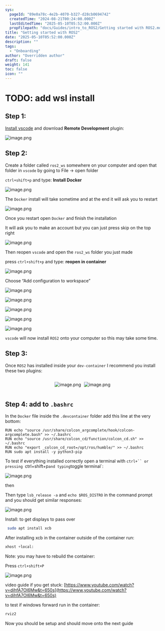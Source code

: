 ```yaml
---
sys:
  pageId: "89e0a78c-4e2b-4070-b327-d28cb0694742"
  createdTime: "2024-08-21T00:24:00.000Z"
  lastEditedTime: "2025-05-10T05:52:00.000Z"
  propFilepath: "docs/Guides/intro_to_ROS2/Getting started with ROS2.md"
title: "Getting started with ROS2"
date: "2025-05-10T05:52:00.000Z"
description: ""
tags:
  - "Onboarding"
author: "Overridden author"
draft: false
weight: 141
toc: false
icon: ""
---
```


# TODO: add wsl install

## Step 1:

[Install vscode](https://code.visualstudio.com/download) and download **Remote Development** plugin:

![image.png](https://prod-files-secure.s3.us-west-2.amazonaws.com/d518164a-d88e-44d1-a4ee-3adb3bd8bce0/efb52993-1881-4a40-b95e-6f020334f022/image.png?X-Amz-Algorithm=AWS4-HMAC-SHA256&X-Amz-Content-Sha256=UNSIGNED-PAYLOAD&X-Amz-Credential=ASIAZI2LB466UUWLOJOX%2F20250511%2Fus-west-2%2Fs3%2Faws4_request&X-Amz-Date=20250511T230801Z&X-Amz-Expires=3600&X-Amz-Security-Token=IQoJb3JpZ2luX2VjEB8aCXVzLXdlc3QtMiJHMEUCIQCUeqPxsYGtJYJPbU%2BAvYzN%2BGPc9YPur2sW6p3GyBxesgIgToef%2BqIyMrI37%2BlpO613ZkTxBclI%2Byq9%2BzSfr6F46JMqiAQIyP%2F%2F%2F%2F%2F%2F%2F%2F%2F%2FARAAGgw2Mzc0MjMxODM4MDUiDDaAse7aRWvaUkwBjircA7d7OLK07NOko4rhSSMfuJxN32OnvZls0UlPPi5bjldM2moiIvFhKtAEixQkXm1IJb5DuT0OfWm6lUzZq2XC7CBGhXHvMo2XrlrqyJ9GVQdGrQsPUDfYiFll8BEXVm%2BeRX4Q2m81l4Ny1Y9bOkAGSSra0m1XupHaenfJpRKgWK0ksfD4Z7CxaQN7pz%2F1r71hS7fCRO4g5NfxA6TzV0mK3V%2F7rehcFtNgtBY0ItFVTpLHJFchhrxuFId%2F4%2BPIinBwP8J8kgen%2Fhpf%2FESxEzDaChOkCqbW%2BIxR1hyVr5rCFZBgbnlEzXCOeVCSM9bwSz66WiXOu0GUP%2F2xqYtYTHwyY9yH0eHFo8hKnwTYlXRYRYAnp2MtRk7fbKr%2Fi1DlPYj3I8TTQ3ECSCR8dAY2vPIbNBTcC3xn8Bt2iVxN3GiA8Dm473g5PKf1pRBrDKbjYSLoCFsKnpXKrzCDjkXqzfUuRL1y4CbXR%2FuzBkLeI2CWgTZr%2BxdlM8WJRyitTTRWtHjIU3w8x%2FVjyouda6nFNs7Z9Jd3CQVsws0snbxj5Lv1Wy%2BC0x%2B2SshwIc47EP%2F49RbWH61idG1upFIelYjiXa22BNz2MG%2BhPNK6AT3dHF%2BWLlrEYE9IGetd9%2BoCWxajMJ%2FVhMEGOqUBqWkJwFCcH9elR71mpg1dJdJEpSAtH2bVXFaaMMoQ3ayNzD93ibQySeZzCyyxmF6Afzmptxryyejoz7iiFxib6UU%2Ffitii%2FInJyfGuqm8aCBq3E1LeeXIGKkZ%2B3fMI6PynpFlYoWF6ezXbqNkR18u48%2BUoYkW5UaIRgRVScDe4GuIEx%2FO5vTjqd7kHLvtFqukv%2BfBLk7w7RZuxC4uFG3JRRVlZhTu&X-Amz-Signature=81da8cc24f29331fefbd6069ec8645da933a6d7c9dd1f0c3cced7419bcff6b8e&X-Amz-SignedHeaders=host&x-id=GetObject)

## Step 2:

Create a folder called `ros2_ws` somewhere on your computer and open that folder in `vscode` by going to File → open folder 

`ctrl+shift+p` and type: **Install Docker**

![image.png](https://prod-files-secure.s3.us-west-2.amazonaws.com/d518164a-d88e-44d1-a4ee-3adb3bd8bce0/2269dc0e-1cd5-47ff-bceb-c04ad9b2eab0/image.png?X-Amz-Algorithm=AWS4-HMAC-SHA256&X-Amz-Content-Sha256=UNSIGNED-PAYLOAD&X-Amz-Credential=ASIAZI2LB466UUWLOJOX%2F20250511%2Fus-west-2%2Fs3%2Faws4_request&X-Amz-Date=20250511T230801Z&X-Amz-Expires=3600&X-Amz-Security-Token=IQoJb3JpZ2luX2VjEB8aCXVzLXdlc3QtMiJHMEUCIQCUeqPxsYGtJYJPbU%2BAvYzN%2BGPc9YPur2sW6p3GyBxesgIgToef%2BqIyMrI37%2BlpO613ZkTxBclI%2Byq9%2BzSfr6F46JMqiAQIyP%2F%2F%2F%2F%2F%2F%2F%2F%2F%2FARAAGgw2Mzc0MjMxODM4MDUiDDaAse7aRWvaUkwBjircA7d7OLK07NOko4rhSSMfuJxN32OnvZls0UlPPi5bjldM2moiIvFhKtAEixQkXm1IJb5DuT0OfWm6lUzZq2XC7CBGhXHvMo2XrlrqyJ9GVQdGrQsPUDfYiFll8BEXVm%2BeRX4Q2m81l4Ny1Y9bOkAGSSra0m1XupHaenfJpRKgWK0ksfD4Z7CxaQN7pz%2F1r71hS7fCRO4g5NfxA6TzV0mK3V%2F7rehcFtNgtBY0ItFVTpLHJFchhrxuFId%2F4%2BPIinBwP8J8kgen%2Fhpf%2FESxEzDaChOkCqbW%2BIxR1hyVr5rCFZBgbnlEzXCOeVCSM9bwSz66WiXOu0GUP%2F2xqYtYTHwyY9yH0eHFo8hKnwTYlXRYRYAnp2MtRk7fbKr%2Fi1DlPYj3I8TTQ3ECSCR8dAY2vPIbNBTcC3xn8Bt2iVxN3GiA8Dm473g5PKf1pRBrDKbjYSLoCFsKnpXKrzCDjkXqzfUuRL1y4CbXR%2FuzBkLeI2CWgTZr%2BxdlM8WJRyitTTRWtHjIU3w8x%2FVjyouda6nFNs7Z9Jd3CQVsws0snbxj5Lv1Wy%2BC0x%2B2SshwIc47EP%2F49RbWH61idG1upFIelYjiXa22BNz2MG%2BhPNK6AT3dHF%2BWLlrEYE9IGetd9%2BoCWxajMJ%2FVhMEGOqUBqWkJwFCcH9elR71mpg1dJdJEpSAtH2bVXFaaMMoQ3ayNzD93ibQySeZzCyyxmF6Afzmptxryyejoz7iiFxib6UU%2Ffitii%2FInJyfGuqm8aCBq3E1LeeXIGKkZ%2B3fMI6PynpFlYoWF6ezXbqNkR18u48%2BUoYkW5UaIRgRVScDe4GuIEx%2FO5vTjqd7kHLvtFqukv%2BfBLk7w7RZuxC4uFG3JRRVlZhTu&X-Amz-Signature=a44abc98b917a3fcb241f1febb859dea068a390aadf3031c64e0ed5ebfa498b9&X-Amz-SignedHeaders=host&x-id=GetObject)

The `Docker` install will take sometime and at the end it will ask you to restart

![image.png](https://prod-files-secure.s3.us-west-2.amazonaws.com/d518164a-d88e-44d1-a4ee-3adb3bd8bce0/ed233f78-be33-4b1f-b89c-9c346c0e961e/image.png?X-Amz-Algorithm=AWS4-HMAC-SHA256&X-Amz-Content-Sha256=UNSIGNED-PAYLOAD&X-Amz-Credential=ASIAZI2LB466UUWLOJOX%2F20250511%2Fus-west-2%2Fs3%2Faws4_request&X-Amz-Date=20250511T230801Z&X-Amz-Expires=3600&X-Amz-Security-Token=IQoJb3JpZ2luX2VjEB8aCXVzLXdlc3QtMiJHMEUCIQCUeqPxsYGtJYJPbU%2BAvYzN%2BGPc9YPur2sW6p3GyBxesgIgToef%2BqIyMrI37%2BlpO613ZkTxBclI%2Byq9%2BzSfr6F46JMqiAQIyP%2F%2F%2F%2F%2F%2F%2F%2F%2F%2FARAAGgw2Mzc0MjMxODM4MDUiDDaAse7aRWvaUkwBjircA7d7OLK07NOko4rhSSMfuJxN32OnvZls0UlPPi5bjldM2moiIvFhKtAEixQkXm1IJb5DuT0OfWm6lUzZq2XC7CBGhXHvMo2XrlrqyJ9GVQdGrQsPUDfYiFll8BEXVm%2BeRX4Q2m81l4Ny1Y9bOkAGSSra0m1XupHaenfJpRKgWK0ksfD4Z7CxaQN7pz%2F1r71hS7fCRO4g5NfxA6TzV0mK3V%2F7rehcFtNgtBY0ItFVTpLHJFchhrxuFId%2F4%2BPIinBwP8J8kgen%2Fhpf%2FESxEzDaChOkCqbW%2BIxR1hyVr5rCFZBgbnlEzXCOeVCSM9bwSz66WiXOu0GUP%2F2xqYtYTHwyY9yH0eHFo8hKnwTYlXRYRYAnp2MtRk7fbKr%2Fi1DlPYj3I8TTQ3ECSCR8dAY2vPIbNBTcC3xn8Bt2iVxN3GiA8Dm473g5PKf1pRBrDKbjYSLoCFsKnpXKrzCDjkXqzfUuRL1y4CbXR%2FuzBkLeI2CWgTZr%2BxdlM8WJRyitTTRWtHjIU3w8x%2FVjyouda6nFNs7Z9Jd3CQVsws0snbxj5Lv1Wy%2BC0x%2B2SshwIc47EP%2F49RbWH61idG1upFIelYjiXa22BNz2MG%2BhPNK6AT3dHF%2BWLlrEYE9IGetd9%2BoCWxajMJ%2FVhMEGOqUBqWkJwFCcH9elR71mpg1dJdJEpSAtH2bVXFaaMMoQ3ayNzD93ibQySeZzCyyxmF6Afzmptxryyejoz7iiFxib6UU%2Ffitii%2FInJyfGuqm8aCBq3E1LeeXIGKkZ%2B3fMI6PynpFlYoWF6ezXbqNkR18u48%2BUoYkW5UaIRgRVScDe4GuIEx%2FO5vTjqd7kHLvtFqukv%2BfBLk7w7RZuxC4uFG3JRRVlZhTu&X-Amz-Signature=b5043f6e35b566385b5ce4ad1f0517190b76f3de659b3c73274a64212bc9b821&X-Amz-SignedHeaders=host&x-id=GetObject)

Once you restart open `Docker` and finish the installation

It will ask you to make an account but you can just press skip on the top right

![image.png](https://prod-files-secure.s3.us-west-2.amazonaws.com/d518164a-d88e-44d1-a4ee-3adb3bd8bce0/21010ad9-1659-4fd9-9f59-9932a09b2a3d/image.png?X-Amz-Algorithm=AWS4-HMAC-SHA256&X-Amz-Content-Sha256=UNSIGNED-PAYLOAD&X-Amz-Credential=ASIAZI2LB466UUWLOJOX%2F20250511%2Fus-west-2%2Fs3%2Faws4_request&X-Amz-Date=20250511T230801Z&X-Amz-Expires=3600&X-Amz-Security-Token=IQoJb3JpZ2luX2VjEB8aCXVzLXdlc3QtMiJHMEUCIQCUeqPxsYGtJYJPbU%2BAvYzN%2BGPc9YPur2sW6p3GyBxesgIgToef%2BqIyMrI37%2BlpO613ZkTxBclI%2Byq9%2BzSfr6F46JMqiAQIyP%2F%2F%2F%2F%2F%2F%2F%2F%2F%2FARAAGgw2Mzc0MjMxODM4MDUiDDaAse7aRWvaUkwBjircA7d7OLK07NOko4rhSSMfuJxN32OnvZls0UlPPi5bjldM2moiIvFhKtAEixQkXm1IJb5DuT0OfWm6lUzZq2XC7CBGhXHvMo2XrlrqyJ9GVQdGrQsPUDfYiFll8BEXVm%2BeRX4Q2m81l4Ny1Y9bOkAGSSra0m1XupHaenfJpRKgWK0ksfD4Z7CxaQN7pz%2F1r71hS7fCRO4g5NfxA6TzV0mK3V%2F7rehcFtNgtBY0ItFVTpLHJFchhrxuFId%2F4%2BPIinBwP8J8kgen%2Fhpf%2FESxEzDaChOkCqbW%2BIxR1hyVr5rCFZBgbnlEzXCOeVCSM9bwSz66WiXOu0GUP%2F2xqYtYTHwyY9yH0eHFo8hKnwTYlXRYRYAnp2MtRk7fbKr%2Fi1DlPYj3I8TTQ3ECSCR8dAY2vPIbNBTcC3xn8Bt2iVxN3GiA8Dm473g5PKf1pRBrDKbjYSLoCFsKnpXKrzCDjkXqzfUuRL1y4CbXR%2FuzBkLeI2CWgTZr%2BxdlM8WJRyitTTRWtHjIU3w8x%2FVjyouda6nFNs7Z9Jd3CQVsws0snbxj5Lv1Wy%2BC0x%2B2SshwIc47EP%2F49RbWH61idG1upFIelYjiXa22BNz2MG%2BhPNK6AT3dHF%2BWLlrEYE9IGetd9%2BoCWxajMJ%2FVhMEGOqUBqWkJwFCcH9elR71mpg1dJdJEpSAtH2bVXFaaMMoQ3ayNzD93ibQySeZzCyyxmF6Afzmptxryyejoz7iiFxib6UU%2Ffitii%2FInJyfGuqm8aCBq3E1LeeXIGKkZ%2B3fMI6PynpFlYoWF6ezXbqNkR18u48%2BUoYkW5UaIRgRVScDe4GuIEx%2FO5vTjqd7kHLvtFqukv%2BfBLk7w7RZuxC4uFG3JRRVlZhTu&X-Amz-Signature=65a930b049938666abc6b4e1af9bc4d4cb6e83072a6ab2d99b2453b2d425d4b1&X-Amz-SignedHeaders=host&x-id=GetObject)

Then reopen `vscode` and open the `ros2_ws` folder you just made

press `ctrl+shift+p` and type: **reopen in container**

![image.png](https://prod-files-secure.s3.us-west-2.amazonaws.com/d518164a-d88e-44d1-a4ee-3adb3bd8bce0/4e93b8c2-41ad-488c-8095-c74205196118/image.png?X-Amz-Algorithm=AWS4-HMAC-SHA256&X-Amz-Content-Sha256=UNSIGNED-PAYLOAD&X-Amz-Credential=ASIAZI2LB466UUWLOJOX%2F20250511%2Fus-west-2%2Fs3%2Faws4_request&X-Amz-Date=20250511T230801Z&X-Amz-Expires=3600&X-Amz-Security-Token=IQoJb3JpZ2luX2VjEB8aCXVzLXdlc3QtMiJHMEUCIQCUeqPxsYGtJYJPbU%2BAvYzN%2BGPc9YPur2sW6p3GyBxesgIgToef%2BqIyMrI37%2BlpO613ZkTxBclI%2Byq9%2BzSfr6F46JMqiAQIyP%2F%2F%2F%2F%2F%2F%2F%2F%2F%2FARAAGgw2Mzc0MjMxODM4MDUiDDaAse7aRWvaUkwBjircA7d7OLK07NOko4rhSSMfuJxN32OnvZls0UlPPi5bjldM2moiIvFhKtAEixQkXm1IJb5DuT0OfWm6lUzZq2XC7CBGhXHvMo2XrlrqyJ9GVQdGrQsPUDfYiFll8BEXVm%2BeRX4Q2m81l4Ny1Y9bOkAGSSra0m1XupHaenfJpRKgWK0ksfD4Z7CxaQN7pz%2F1r71hS7fCRO4g5NfxA6TzV0mK3V%2F7rehcFtNgtBY0ItFVTpLHJFchhrxuFId%2F4%2BPIinBwP8J8kgen%2Fhpf%2FESxEzDaChOkCqbW%2BIxR1hyVr5rCFZBgbnlEzXCOeVCSM9bwSz66WiXOu0GUP%2F2xqYtYTHwyY9yH0eHFo8hKnwTYlXRYRYAnp2MtRk7fbKr%2Fi1DlPYj3I8TTQ3ECSCR8dAY2vPIbNBTcC3xn8Bt2iVxN3GiA8Dm473g5PKf1pRBrDKbjYSLoCFsKnpXKrzCDjkXqzfUuRL1y4CbXR%2FuzBkLeI2CWgTZr%2BxdlM8WJRyitTTRWtHjIU3w8x%2FVjyouda6nFNs7Z9Jd3CQVsws0snbxj5Lv1Wy%2BC0x%2B2SshwIc47EP%2F49RbWH61idG1upFIelYjiXa22BNz2MG%2BhPNK6AT3dHF%2BWLlrEYE9IGetd9%2BoCWxajMJ%2FVhMEGOqUBqWkJwFCcH9elR71mpg1dJdJEpSAtH2bVXFaaMMoQ3ayNzD93ibQySeZzCyyxmF6Afzmptxryyejoz7iiFxib6UU%2Ffitii%2FInJyfGuqm8aCBq3E1LeeXIGKkZ%2B3fMI6PynpFlYoWF6ezXbqNkR18u48%2BUoYkW5UaIRgRVScDe4GuIEx%2FO5vTjqd7kHLvtFqukv%2BfBLk7w7RZuxC4uFG3JRRVlZhTu&X-Amz-Signature=d1f8f02f9a3ac2fa3108c7fbff2cf9625923dcda50f2de4898201e5d9159d009&X-Amz-SignedHeaders=host&x-id=GetObject)

Choose “Add configuration to workspace”

![image.png](https://prod-files-secure.s3.us-west-2.amazonaws.com/d518164a-d88e-44d1-a4ee-3adb3bd8bce0/9560b282-5060-4989-ba37-97e7b2c22476/image.png?X-Amz-Algorithm=AWS4-HMAC-SHA256&X-Amz-Content-Sha256=UNSIGNED-PAYLOAD&X-Amz-Credential=ASIAZI2LB466UUWLOJOX%2F20250511%2Fus-west-2%2Fs3%2Faws4_request&X-Amz-Date=20250511T230801Z&X-Amz-Expires=3600&X-Amz-Security-Token=IQoJb3JpZ2luX2VjEB8aCXVzLXdlc3QtMiJHMEUCIQCUeqPxsYGtJYJPbU%2BAvYzN%2BGPc9YPur2sW6p3GyBxesgIgToef%2BqIyMrI37%2BlpO613ZkTxBclI%2Byq9%2BzSfr6F46JMqiAQIyP%2F%2F%2F%2F%2F%2F%2F%2F%2F%2FARAAGgw2Mzc0MjMxODM4MDUiDDaAse7aRWvaUkwBjircA7d7OLK07NOko4rhSSMfuJxN32OnvZls0UlPPi5bjldM2moiIvFhKtAEixQkXm1IJb5DuT0OfWm6lUzZq2XC7CBGhXHvMo2XrlrqyJ9GVQdGrQsPUDfYiFll8BEXVm%2BeRX4Q2m81l4Ny1Y9bOkAGSSra0m1XupHaenfJpRKgWK0ksfD4Z7CxaQN7pz%2F1r71hS7fCRO4g5NfxA6TzV0mK3V%2F7rehcFtNgtBY0ItFVTpLHJFchhrxuFId%2F4%2BPIinBwP8J8kgen%2Fhpf%2FESxEzDaChOkCqbW%2BIxR1hyVr5rCFZBgbnlEzXCOeVCSM9bwSz66WiXOu0GUP%2F2xqYtYTHwyY9yH0eHFo8hKnwTYlXRYRYAnp2MtRk7fbKr%2Fi1DlPYj3I8TTQ3ECSCR8dAY2vPIbNBTcC3xn8Bt2iVxN3GiA8Dm473g5PKf1pRBrDKbjYSLoCFsKnpXKrzCDjkXqzfUuRL1y4CbXR%2FuzBkLeI2CWgTZr%2BxdlM8WJRyitTTRWtHjIU3w8x%2FVjyouda6nFNs7Z9Jd3CQVsws0snbxj5Lv1Wy%2BC0x%2B2SshwIc47EP%2F49RbWH61idG1upFIelYjiXa22BNz2MG%2BhPNK6AT3dHF%2BWLlrEYE9IGetd9%2BoCWxajMJ%2FVhMEGOqUBqWkJwFCcH9elR71mpg1dJdJEpSAtH2bVXFaaMMoQ3ayNzD93ibQySeZzCyyxmF6Afzmptxryyejoz7iiFxib6UU%2Ffitii%2FInJyfGuqm8aCBq3E1LeeXIGKkZ%2B3fMI6PynpFlYoWF6ezXbqNkR18u48%2BUoYkW5UaIRgRVScDe4GuIEx%2FO5vTjqd7kHLvtFqukv%2BfBLk7w7RZuxC4uFG3JRRVlZhTu&X-Amz-Signature=f898997fed3d7f4fbfea8d8aba72dc335cc43ea5398a12245c24bf2e14ece938&X-Amz-SignedHeaders=host&x-id=GetObject)

![image.png](https://prod-files-secure.s3.us-west-2.amazonaws.com/d518164a-d88e-44d1-a4ee-3adb3bd8bce0/2ee63f81-886b-48e8-a553-dc6e5eac99e4/image.png?X-Amz-Algorithm=AWS4-HMAC-SHA256&X-Amz-Content-Sha256=UNSIGNED-PAYLOAD&X-Amz-Credential=ASIAZI2LB466UUWLOJOX%2F20250511%2Fus-west-2%2Fs3%2Faws4_request&X-Amz-Date=20250511T230801Z&X-Amz-Expires=3600&X-Amz-Security-Token=IQoJb3JpZ2luX2VjEB8aCXVzLXdlc3QtMiJHMEUCIQCUeqPxsYGtJYJPbU%2BAvYzN%2BGPc9YPur2sW6p3GyBxesgIgToef%2BqIyMrI37%2BlpO613ZkTxBclI%2Byq9%2BzSfr6F46JMqiAQIyP%2F%2F%2F%2F%2F%2F%2F%2F%2F%2FARAAGgw2Mzc0MjMxODM4MDUiDDaAse7aRWvaUkwBjircA7d7OLK07NOko4rhSSMfuJxN32OnvZls0UlPPi5bjldM2moiIvFhKtAEixQkXm1IJb5DuT0OfWm6lUzZq2XC7CBGhXHvMo2XrlrqyJ9GVQdGrQsPUDfYiFll8BEXVm%2BeRX4Q2m81l4Ny1Y9bOkAGSSra0m1XupHaenfJpRKgWK0ksfD4Z7CxaQN7pz%2F1r71hS7fCRO4g5NfxA6TzV0mK3V%2F7rehcFtNgtBY0ItFVTpLHJFchhrxuFId%2F4%2BPIinBwP8J8kgen%2Fhpf%2FESxEzDaChOkCqbW%2BIxR1hyVr5rCFZBgbnlEzXCOeVCSM9bwSz66WiXOu0GUP%2F2xqYtYTHwyY9yH0eHFo8hKnwTYlXRYRYAnp2MtRk7fbKr%2Fi1DlPYj3I8TTQ3ECSCR8dAY2vPIbNBTcC3xn8Bt2iVxN3GiA8Dm473g5PKf1pRBrDKbjYSLoCFsKnpXKrzCDjkXqzfUuRL1y4CbXR%2FuzBkLeI2CWgTZr%2BxdlM8WJRyitTTRWtHjIU3w8x%2FVjyouda6nFNs7Z9Jd3CQVsws0snbxj5Lv1Wy%2BC0x%2B2SshwIc47EP%2F49RbWH61idG1upFIelYjiXa22BNz2MG%2BhPNK6AT3dHF%2BWLlrEYE9IGetd9%2BoCWxajMJ%2FVhMEGOqUBqWkJwFCcH9elR71mpg1dJdJEpSAtH2bVXFaaMMoQ3ayNzD93ibQySeZzCyyxmF6Afzmptxryyejoz7iiFxib6UU%2Ffitii%2FInJyfGuqm8aCBq3E1LeeXIGKkZ%2B3fMI6PynpFlYoWF6ezXbqNkR18u48%2BUoYkW5UaIRgRVScDe4GuIEx%2FO5vTjqd7kHLvtFqukv%2BfBLk7w7RZuxC4uFG3JRRVlZhTu&X-Amz-Signature=438dd0a308063effccd69f84737e6b37ac93fb651a29295db8116df83a4d1297&X-Amz-SignedHeaders=host&x-id=GetObject)

![image.png](https://prod-files-secure.s3.us-west-2.amazonaws.com/d518164a-d88e-44d1-a4ee-3adb3bd8bce0/ae1580b2-b048-407e-aed9-b584224a7a04/image.png?X-Amz-Algorithm=AWS4-HMAC-SHA256&X-Amz-Content-Sha256=UNSIGNED-PAYLOAD&X-Amz-Credential=ASIAZI2LB466UUWLOJOX%2F20250511%2Fus-west-2%2Fs3%2Faws4_request&X-Amz-Date=20250511T230801Z&X-Amz-Expires=3600&X-Amz-Security-Token=IQoJb3JpZ2luX2VjEB8aCXVzLXdlc3QtMiJHMEUCIQCUeqPxsYGtJYJPbU%2BAvYzN%2BGPc9YPur2sW6p3GyBxesgIgToef%2BqIyMrI37%2BlpO613ZkTxBclI%2Byq9%2BzSfr6F46JMqiAQIyP%2F%2F%2F%2F%2F%2F%2F%2F%2F%2FARAAGgw2Mzc0MjMxODM4MDUiDDaAse7aRWvaUkwBjircA7d7OLK07NOko4rhSSMfuJxN32OnvZls0UlPPi5bjldM2moiIvFhKtAEixQkXm1IJb5DuT0OfWm6lUzZq2XC7CBGhXHvMo2XrlrqyJ9GVQdGrQsPUDfYiFll8BEXVm%2BeRX4Q2m81l4Ny1Y9bOkAGSSra0m1XupHaenfJpRKgWK0ksfD4Z7CxaQN7pz%2F1r71hS7fCRO4g5NfxA6TzV0mK3V%2F7rehcFtNgtBY0ItFVTpLHJFchhrxuFId%2F4%2BPIinBwP8J8kgen%2Fhpf%2FESxEzDaChOkCqbW%2BIxR1hyVr5rCFZBgbnlEzXCOeVCSM9bwSz66WiXOu0GUP%2F2xqYtYTHwyY9yH0eHFo8hKnwTYlXRYRYAnp2MtRk7fbKr%2Fi1DlPYj3I8TTQ3ECSCR8dAY2vPIbNBTcC3xn8Bt2iVxN3GiA8Dm473g5PKf1pRBrDKbjYSLoCFsKnpXKrzCDjkXqzfUuRL1y4CbXR%2FuzBkLeI2CWgTZr%2BxdlM8WJRyitTTRWtHjIU3w8x%2FVjyouda6nFNs7Z9Jd3CQVsws0snbxj5Lv1Wy%2BC0x%2B2SshwIc47EP%2F49RbWH61idG1upFIelYjiXa22BNz2MG%2BhPNK6AT3dHF%2BWLlrEYE9IGetd9%2BoCWxajMJ%2FVhMEGOqUBqWkJwFCcH9elR71mpg1dJdJEpSAtH2bVXFaaMMoQ3ayNzD93ibQySeZzCyyxmF6Afzmptxryyejoz7iiFxib6UU%2Ffitii%2FInJyfGuqm8aCBq3E1LeeXIGKkZ%2B3fMI6PynpFlYoWF6ezXbqNkR18u48%2BUoYkW5UaIRgRVScDe4GuIEx%2FO5vTjqd7kHLvtFqukv%2BfBLk7w7RZuxC4uFG3JRRVlZhTu&X-Amz-Signature=647fc60953a15e61030a50966e166001b4bf7a832ca5f80a13fe672ce1c719ad&X-Amz-SignedHeaders=host&x-id=GetObject)

![image.png](https://prod-files-secure.s3.us-west-2.amazonaws.com/d518164a-d88e-44d1-a4ee-3adb3bd8bce0/53255b28-f75e-430f-b9e3-c0ac8577e42b/image.png?X-Amz-Algorithm=AWS4-HMAC-SHA256&X-Amz-Content-Sha256=UNSIGNED-PAYLOAD&X-Amz-Credential=ASIAZI2LB466UUWLOJOX%2F20250511%2Fus-west-2%2Fs3%2Faws4_request&X-Amz-Date=20250511T230801Z&X-Amz-Expires=3600&X-Amz-Security-Token=IQoJb3JpZ2luX2VjEB8aCXVzLXdlc3QtMiJHMEUCIQCUeqPxsYGtJYJPbU%2BAvYzN%2BGPc9YPur2sW6p3GyBxesgIgToef%2BqIyMrI37%2BlpO613ZkTxBclI%2Byq9%2BzSfr6F46JMqiAQIyP%2F%2F%2F%2F%2F%2F%2F%2F%2F%2FARAAGgw2Mzc0MjMxODM4MDUiDDaAse7aRWvaUkwBjircA7d7OLK07NOko4rhSSMfuJxN32OnvZls0UlPPi5bjldM2moiIvFhKtAEixQkXm1IJb5DuT0OfWm6lUzZq2XC7CBGhXHvMo2XrlrqyJ9GVQdGrQsPUDfYiFll8BEXVm%2BeRX4Q2m81l4Ny1Y9bOkAGSSra0m1XupHaenfJpRKgWK0ksfD4Z7CxaQN7pz%2F1r71hS7fCRO4g5NfxA6TzV0mK3V%2F7rehcFtNgtBY0ItFVTpLHJFchhrxuFId%2F4%2BPIinBwP8J8kgen%2Fhpf%2FESxEzDaChOkCqbW%2BIxR1hyVr5rCFZBgbnlEzXCOeVCSM9bwSz66WiXOu0GUP%2F2xqYtYTHwyY9yH0eHFo8hKnwTYlXRYRYAnp2MtRk7fbKr%2Fi1DlPYj3I8TTQ3ECSCR8dAY2vPIbNBTcC3xn8Bt2iVxN3GiA8Dm473g5PKf1pRBrDKbjYSLoCFsKnpXKrzCDjkXqzfUuRL1y4CbXR%2FuzBkLeI2CWgTZr%2BxdlM8WJRyitTTRWtHjIU3w8x%2FVjyouda6nFNs7Z9Jd3CQVsws0snbxj5Lv1Wy%2BC0x%2B2SshwIc47EP%2F49RbWH61idG1upFIelYjiXa22BNz2MG%2BhPNK6AT3dHF%2BWLlrEYE9IGetd9%2BoCWxajMJ%2FVhMEGOqUBqWkJwFCcH9elR71mpg1dJdJEpSAtH2bVXFaaMMoQ3ayNzD93ibQySeZzCyyxmF6Afzmptxryyejoz7iiFxib6UU%2Ffitii%2FInJyfGuqm8aCBq3E1LeeXIGKkZ%2B3fMI6PynpFlYoWF6ezXbqNkR18u48%2BUoYkW5UaIRgRVScDe4GuIEx%2FO5vTjqd7kHLvtFqukv%2BfBLk7w7RZuxC4uFG3JRRVlZhTu&X-Amz-Signature=b032075148037f929b8e3ec1b5cf6b1482bbde0c10d13568f35b308d21ba7be8&X-Amz-SignedHeaders=host&x-id=GetObject)

![image.png](https://prod-files-secure.s3.us-west-2.amazonaws.com/d518164a-d88e-44d1-a4ee-3adb3bd8bce0/7c562767-5af9-4ffb-97d1-327bcdf4ee00/image.png?X-Amz-Algorithm=AWS4-HMAC-SHA256&X-Amz-Content-Sha256=UNSIGNED-PAYLOAD&X-Amz-Credential=ASIAZI2LB466UUWLOJOX%2F20250511%2Fus-west-2%2Fs3%2Faws4_request&X-Amz-Date=20250511T230801Z&X-Amz-Expires=3600&X-Amz-Security-Token=IQoJb3JpZ2luX2VjEB8aCXVzLXdlc3QtMiJHMEUCIQCUeqPxsYGtJYJPbU%2BAvYzN%2BGPc9YPur2sW6p3GyBxesgIgToef%2BqIyMrI37%2BlpO613ZkTxBclI%2Byq9%2BzSfr6F46JMqiAQIyP%2F%2F%2F%2F%2F%2F%2F%2F%2F%2FARAAGgw2Mzc0MjMxODM4MDUiDDaAse7aRWvaUkwBjircA7d7OLK07NOko4rhSSMfuJxN32OnvZls0UlPPi5bjldM2moiIvFhKtAEixQkXm1IJb5DuT0OfWm6lUzZq2XC7CBGhXHvMo2XrlrqyJ9GVQdGrQsPUDfYiFll8BEXVm%2BeRX4Q2m81l4Ny1Y9bOkAGSSra0m1XupHaenfJpRKgWK0ksfD4Z7CxaQN7pz%2F1r71hS7fCRO4g5NfxA6TzV0mK3V%2F7rehcFtNgtBY0ItFVTpLHJFchhrxuFId%2F4%2BPIinBwP8J8kgen%2Fhpf%2FESxEzDaChOkCqbW%2BIxR1hyVr5rCFZBgbnlEzXCOeVCSM9bwSz66WiXOu0GUP%2F2xqYtYTHwyY9yH0eHFo8hKnwTYlXRYRYAnp2MtRk7fbKr%2Fi1DlPYj3I8TTQ3ECSCR8dAY2vPIbNBTcC3xn8Bt2iVxN3GiA8Dm473g5PKf1pRBrDKbjYSLoCFsKnpXKrzCDjkXqzfUuRL1y4CbXR%2FuzBkLeI2CWgTZr%2BxdlM8WJRyitTTRWtHjIU3w8x%2FVjyouda6nFNs7Z9Jd3CQVsws0snbxj5Lv1Wy%2BC0x%2B2SshwIc47EP%2F49RbWH61idG1upFIelYjiXa22BNz2MG%2BhPNK6AT3dHF%2BWLlrEYE9IGetd9%2BoCWxajMJ%2FVhMEGOqUBqWkJwFCcH9elR71mpg1dJdJEpSAtH2bVXFaaMMoQ3ayNzD93ibQySeZzCyyxmF6Afzmptxryyejoz7iiFxib6UU%2Ffitii%2FInJyfGuqm8aCBq3E1LeeXIGKkZ%2B3fMI6PynpFlYoWF6ezXbqNkR18u48%2BUoYkW5UaIRgRVScDe4GuIEx%2FO5vTjqd7kHLvtFqukv%2BfBLk7w7RZuxC4uFG3JRRVlZhTu&X-Amz-Signature=14544f0afaea9add98aa7b979125a55578df4061537f16415af580ec5ec5de6b&X-Amz-SignedHeaders=host&x-id=GetObject)

`vscode` will now install `ROS2` onto your computer so this may take some time.

## Step 3:

Once `ROS2` has installed inside your `dev-container` I recommend you install these two plugins:

<div style="display: flex;flex-direction: row; column-gap:10px; max-width: 630px;justify-content: center;">
<div>

![image.png](https://prod-files-secure.s3.us-west-2.amazonaws.com/d518164a-d88e-44d1-a4ee-3adb3bd8bce0/3fc3d550-5a54-4ba1-ba6b-faa01cdb7369/image.png?X-Amz-Algorithm=AWS4-HMAC-SHA256&X-Amz-Content-Sha256=UNSIGNED-PAYLOAD&X-Amz-Credential=ASIAZI2LB466Z2NEXMGE%2F20250511%2Fus-west-2%2Fs3%2Faws4_request&X-Amz-Date=20250511T230808Z&X-Amz-Expires=3600&X-Amz-Security-Token=IQoJb3JpZ2luX2VjEB8aCXVzLXdlc3QtMiJIMEYCIQC9ugOBoCnLK87uwawod%2FYEH6nFPq972Wfs5LlTxGJ1PQIhAM2HY0xPTIDNIcQfzyKfDoAiamvQvqwjr3zPfoY3zAAAKogECMj%2F%2F%2F%2F%2F%2F%2F%2F%2F%2FwEQABoMNjM3NDIzMTgzODA1IgxgOQiRe2%2B3qmUwIPEq3ANDGYN30p5cUr7DtSC1N9vpirpx9FPqZLweYI3Dp1TLag3Yi%2Ftr2QbxwV7SsplpRv61hG3d2if6%2BPUYhCa2FkBbI48ZLbeVDTPu%2Fal9VcswW2m6bPJtBWJLXUjipYgV363L9nyEBKzYr3oXbXk%2BvgQ12xq2K3VjzYHubNgZ958%2BCOg8hW7ocL1j33nBY0C0abIHGrSuFjfKY0Jqz9agrBn%2FMPi0BbiYyAxnLGWnX%2B2p8Ddg61CsVzDL%2FiADmw6YvV7vZLBUFX7rW9MEy0qFfLQO2fYlaNjfHZyVoeYuFlCqtw%2FrCKhpD84yljr5H6l7dXN6QarM1D0xj65gIUL4zKN1G6haEIEPVYcdWLL4frogPM0m1h4wL4GfLUhm%2Bso0PzcoC9YcN66WITfRt9WT54f6FNA7bZ94o7WwIc7WXD5xtyFKqJLGpWdrd6ukGTUweLhG8dtEpzs4elCTZmUdpXGIKjwfQmIeXpCOzoS4Jy%2B07PVYDer4Pz6a6LeW4VfM6fk8nCeQyzyFByaWcfBhczSyYZRapZikeOvAxsIpbHmjWeZBl5gI921N2CUOBYPgoOHHVsgF61ptWBPw3wtT6q04quY%2BHPt7iaFvSQNNcJGKSn5DEEk6Ef2jJxITajCR1YTBBjqkAfRWpQ0jpEQroC%2FK8jZJQu7GLtpABfDkIRvEgabb7a1NtnB28WxPTqM2Wf6vzZj2Ckf8t3KyDXIk20bfpCU4Sd%2BCmu82mgCyA83mUcPC3OcV0HQGCegHraJoxEIKn8vLWKHoIskkmbg2EphUZTNsGJioZdMnaL8p0SJ11smz3kNFCCJZpXVtnGLfQKMuGk9%2FzIF9ltYGgtSpthuBSoa424FE8rT5&X-Amz-Signature=8d647a58611f8b44c37f9c3ccb074cdeb7d1a45a2e679d1717bc7757cc81f4e3&X-Amz-SignedHeaders=host&x-id=GetObject)

</div>
<div>

![image.png](https://prod-files-secure.s3.us-west-2.amazonaws.com/d518164a-d88e-44d1-a4ee-3adb3bd8bce0/d994cc66-13c2-4093-a5a3-f84cf4601a82/image.png?X-Amz-Algorithm=AWS4-HMAC-SHA256&X-Amz-Content-Sha256=UNSIGNED-PAYLOAD&X-Amz-Credential=ASIAZI2LB466W2WPI2RS%2F20250511%2Fus-west-2%2Fs3%2Faws4_request&X-Amz-Date=20250511T230808Z&X-Amz-Expires=3600&X-Amz-Security-Token=IQoJb3JpZ2luX2VjEB8aCXVzLXdlc3QtMiJHMEUCIHyQgWs%2FKE3fBr2dLlKnMcs6JnuD2fVT%2By9e9TU%2BoeT7AiEA2Qo64JnVHb1ntiCRzyZ2sm3qztXbLcImWTmgxtvhG%2F4qiAQIyP%2F%2F%2F%2F%2F%2F%2F%2F%2F%2FARAAGgw2Mzc0MjMxODM4MDUiDLk86RQjBtYjPz7ugyrcA9F4QeYqCKn7em5B7WvHxCMGCGGbcm6JHrLhRE%2FhJ%2FiBbHRa7RgFwPtHBHF2Jnnrevn%2B5EvFY2RyhhpxbLkRbhxYcsj3A2zPBT6emP5AsqF3IdZAmtcOL%2FLhlxcEl%2FIdXhdVa7%2F1D0AE4qIoWExVfrfh4SxbZvP5sEDPZm350QjfgHiEastEC8gVGyKoLDgJp5Nd%2BoQuG05HWNqemUsk4ISbd2XfiXyZfBvhcM9NuzUpS612zatq1VIcmxXFp8lJZYCjHFsxO6gEPxIhcUJLnz2dDxTYi4X6AacQQRBBXZ%2BlCCaadmWtDyZk2%2FP6AYDkKnHZt%2Fj6gL66EDbbLt%2BeDgsHF2lkvHGt1AzSIMesV8AQ%2FdsazxH31qMGJ2zv%2F9d3HPIpoZxS0hJxSftJZld44lWMQuQM8EYbZF382r76NswvvYvxObg4BQRi7ArRzZ8IoVUxXMoUPnMZgrTqwAFfoYAYTX0ALysFDluRht8uA1D2glB5Nq%2BjOWSzeb1fEE7H9lKyIienZbbfuovjfSObccgGmRTfhMU%2BObCZO1JgJ7d9f4z523U8L0lKZsXBJy6TEN3DuvTIjfCmnAZTFw7zIpbgEx%2FGIjAMLiC8%2B1ZIJxpOWFpxXMYKOMnRZ2vTMJPVhMEGOqUBCSgugBIGHgxE9Wu%2BuIq4i2gYJCgIv1gyBbXO%2Bu2xImTMZ9Ia8STz%2FV3ejV1QRJ7Um4tY2DiXn0TXWU%2FkkMWjSeveroeO1wFuj2Wqpnq1YvLKWlPy%2BEzRo8CFCYFGnTfynimiqNWaLOgJyJr8A6bnrY%2BfO3ywxRnvm%2FzUPmJFtTB6wsBtpmHIgGIc%2B65h9UfG1idd%2FvCXqyAeyB3CiRwwiu9u38M0&X-Amz-Signature=5bea45ef629d554f430bc520b6731e8b247748096542ce8db9d5fed5b7ec90ba&X-Amz-SignedHeaders=host&x-id=GetObject)

</div>
</div>

## Step 4: add to `.bashrc`

In the `Docker` file inside the `.devcontainer` folder add this line at the very bottom: 

```docker
RUN echo "source /usr/share/colcon_argcomplete/hook/colcon-argcomplete.bash" >> ~/.bashrc
RUN echo "source /usr/share/colcon_cd/function/colcon_cd.sh" >> ~/.bashrc
RUN echo "export _colcon_cd_root=/opt/ros/humble/" >> ~/.bashrc
RUN sudo apt install -y python3-pip 
```

To test if everything installed correctly open a terminal with `ctrl+`` or pressing `ctrl+shift+p` and typing `toggle terminal`:

![image.png](https://prod-files-secure.s3.us-west-2.amazonaws.com/d518164a-d88e-44d1-a4ee-3adb3bd8bce0/6a4943d8-b04e-4c02-9a58-775f3384d1a5/image.png?X-Amz-Algorithm=AWS4-HMAC-SHA256&X-Amz-Content-Sha256=UNSIGNED-PAYLOAD&X-Amz-Credential=ASIAZI2LB466UUWLOJOX%2F20250511%2Fus-west-2%2Fs3%2Faws4_request&X-Amz-Date=20250511T230801Z&X-Amz-Expires=3600&X-Amz-Security-Token=IQoJb3JpZ2luX2VjEB8aCXVzLXdlc3QtMiJHMEUCIQCUeqPxsYGtJYJPbU%2BAvYzN%2BGPc9YPur2sW6p3GyBxesgIgToef%2BqIyMrI37%2BlpO613ZkTxBclI%2Byq9%2BzSfr6F46JMqiAQIyP%2F%2F%2F%2F%2F%2F%2F%2F%2F%2FARAAGgw2Mzc0MjMxODM4MDUiDDaAse7aRWvaUkwBjircA7d7OLK07NOko4rhSSMfuJxN32OnvZls0UlPPi5bjldM2moiIvFhKtAEixQkXm1IJb5DuT0OfWm6lUzZq2XC7CBGhXHvMo2XrlrqyJ9GVQdGrQsPUDfYiFll8BEXVm%2BeRX4Q2m81l4Ny1Y9bOkAGSSra0m1XupHaenfJpRKgWK0ksfD4Z7CxaQN7pz%2F1r71hS7fCRO4g5NfxA6TzV0mK3V%2F7rehcFtNgtBY0ItFVTpLHJFchhrxuFId%2F4%2BPIinBwP8J8kgen%2Fhpf%2FESxEzDaChOkCqbW%2BIxR1hyVr5rCFZBgbnlEzXCOeVCSM9bwSz66WiXOu0GUP%2F2xqYtYTHwyY9yH0eHFo8hKnwTYlXRYRYAnp2MtRk7fbKr%2Fi1DlPYj3I8TTQ3ECSCR8dAY2vPIbNBTcC3xn8Bt2iVxN3GiA8Dm473g5PKf1pRBrDKbjYSLoCFsKnpXKrzCDjkXqzfUuRL1y4CbXR%2FuzBkLeI2CWgTZr%2BxdlM8WJRyitTTRWtHjIU3w8x%2FVjyouda6nFNs7Z9Jd3CQVsws0snbxj5Lv1Wy%2BC0x%2B2SshwIc47EP%2F49RbWH61idG1upFIelYjiXa22BNz2MG%2BhPNK6AT3dHF%2BWLlrEYE9IGetd9%2BoCWxajMJ%2FVhMEGOqUBqWkJwFCcH9elR71mpg1dJdJEpSAtH2bVXFaaMMoQ3ayNzD93ibQySeZzCyyxmF6Afzmptxryyejoz7iiFxib6UU%2Ffitii%2FInJyfGuqm8aCBq3E1LeeXIGKkZ%2B3fMI6PynpFlYoWF6ezXbqNkR18u48%2BUoYkW5UaIRgRVScDe4GuIEx%2FO5vTjqd7kHLvtFqukv%2BfBLk7w7RZuxC4uFG3JRRVlZhTu&X-Amz-Signature=4a9f470bea92a12db15756383251719b0ff24e0ef8f16cb0505f980cfc7b9687&X-Amz-SignedHeaders=host&x-id=GetObject)

then 

Then type `lsb_release -a` and `echo $ROS_DISTRO` in the command prompt and you should get similar responses:

![image.png](https://prod-files-secure.s3.us-west-2.amazonaws.com/d518164a-d88e-44d1-a4ee-3adb3bd8bce0/3e635dec-a805-4e85-8b9e-d000e5b71a4e/image.png?X-Amz-Algorithm=AWS4-HMAC-SHA256&X-Amz-Content-Sha256=UNSIGNED-PAYLOAD&X-Amz-Credential=ASIAZI2LB466UUWLOJOX%2F20250511%2Fus-west-2%2Fs3%2Faws4_request&X-Amz-Date=20250511T230801Z&X-Amz-Expires=3600&X-Amz-Security-Token=IQoJb3JpZ2luX2VjEB8aCXVzLXdlc3QtMiJHMEUCIQCUeqPxsYGtJYJPbU%2BAvYzN%2BGPc9YPur2sW6p3GyBxesgIgToef%2BqIyMrI37%2BlpO613ZkTxBclI%2Byq9%2BzSfr6F46JMqiAQIyP%2F%2F%2F%2F%2F%2F%2F%2F%2F%2FARAAGgw2Mzc0MjMxODM4MDUiDDaAse7aRWvaUkwBjircA7d7OLK07NOko4rhSSMfuJxN32OnvZls0UlPPi5bjldM2moiIvFhKtAEixQkXm1IJb5DuT0OfWm6lUzZq2XC7CBGhXHvMo2XrlrqyJ9GVQdGrQsPUDfYiFll8BEXVm%2BeRX4Q2m81l4Ny1Y9bOkAGSSra0m1XupHaenfJpRKgWK0ksfD4Z7CxaQN7pz%2F1r71hS7fCRO4g5NfxA6TzV0mK3V%2F7rehcFtNgtBY0ItFVTpLHJFchhrxuFId%2F4%2BPIinBwP8J8kgen%2Fhpf%2FESxEzDaChOkCqbW%2BIxR1hyVr5rCFZBgbnlEzXCOeVCSM9bwSz66WiXOu0GUP%2F2xqYtYTHwyY9yH0eHFo8hKnwTYlXRYRYAnp2MtRk7fbKr%2Fi1DlPYj3I8TTQ3ECSCR8dAY2vPIbNBTcC3xn8Bt2iVxN3GiA8Dm473g5PKf1pRBrDKbjYSLoCFsKnpXKrzCDjkXqzfUuRL1y4CbXR%2FuzBkLeI2CWgTZr%2BxdlM8WJRyitTTRWtHjIU3w8x%2FVjyouda6nFNs7Z9Jd3CQVsws0snbxj5Lv1Wy%2BC0x%2B2SshwIc47EP%2F49RbWH61idG1upFIelYjiXa22BNz2MG%2BhPNK6AT3dHF%2BWLlrEYE9IGetd9%2BoCWxajMJ%2FVhMEGOqUBqWkJwFCcH9elR71mpg1dJdJEpSAtH2bVXFaaMMoQ3ayNzD93ibQySeZzCyyxmF6Afzmptxryyejoz7iiFxib6UU%2Ffitii%2FInJyfGuqm8aCBq3E1LeeXIGKkZ%2B3fMI6PynpFlYoWF6ezXbqNkR18u48%2BUoYkW5UaIRgRVScDe4GuIEx%2FO5vTjqd7kHLvtFqukv%2BfBLk7w7RZuxC4uFG3JRRVlZhTu&X-Amz-Signature=bdb28603d7ecbc81de486757e1f609c6d1db9f7d69d5619605b91e44df06c8c3&X-Amz-SignedHeaders=host&x-id=GetObject)

Install:  to get displays to pass over

```bash
 sudo apt install xcb
```

After installing xcb in the container outside of the container run:

```python
xhost +local:
```

Note: you may have to rebuild the container:

Press `ctrl+shift+P`

![image.png](https://prod-files-secure.s3.us-west-2.amazonaws.com/d518164a-d88e-44d1-a4ee-3adb3bd8bce0/6c2be660-2618-4c38-9c26-53554f7a0b7b/image.png?X-Amz-Algorithm=AWS4-HMAC-SHA256&X-Amz-Content-Sha256=UNSIGNED-PAYLOAD&X-Amz-Credential=ASIAZI2LB466UUWLOJOX%2F20250511%2Fus-west-2%2Fs3%2Faws4_request&X-Amz-Date=20250511T230801Z&X-Amz-Expires=3600&X-Amz-Security-Token=IQoJb3JpZ2luX2VjEB8aCXVzLXdlc3QtMiJHMEUCIQCUeqPxsYGtJYJPbU%2BAvYzN%2BGPc9YPur2sW6p3GyBxesgIgToef%2BqIyMrI37%2BlpO613ZkTxBclI%2Byq9%2BzSfr6F46JMqiAQIyP%2F%2F%2F%2F%2F%2F%2F%2F%2F%2FARAAGgw2Mzc0MjMxODM4MDUiDDaAse7aRWvaUkwBjircA7d7OLK07NOko4rhSSMfuJxN32OnvZls0UlPPi5bjldM2moiIvFhKtAEixQkXm1IJb5DuT0OfWm6lUzZq2XC7CBGhXHvMo2XrlrqyJ9GVQdGrQsPUDfYiFll8BEXVm%2BeRX4Q2m81l4Ny1Y9bOkAGSSra0m1XupHaenfJpRKgWK0ksfD4Z7CxaQN7pz%2F1r71hS7fCRO4g5NfxA6TzV0mK3V%2F7rehcFtNgtBY0ItFVTpLHJFchhrxuFId%2F4%2BPIinBwP8J8kgen%2Fhpf%2FESxEzDaChOkCqbW%2BIxR1hyVr5rCFZBgbnlEzXCOeVCSM9bwSz66WiXOu0GUP%2F2xqYtYTHwyY9yH0eHFo8hKnwTYlXRYRYAnp2MtRk7fbKr%2Fi1DlPYj3I8TTQ3ECSCR8dAY2vPIbNBTcC3xn8Bt2iVxN3GiA8Dm473g5PKf1pRBrDKbjYSLoCFsKnpXKrzCDjkXqzfUuRL1y4CbXR%2FuzBkLeI2CWgTZr%2BxdlM8WJRyitTTRWtHjIU3w8x%2FVjyouda6nFNs7Z9Jd3CQVsws0snbxj5Lv1Wy%2BC0x%2B2SshwIc47EP%2F49RbWH61idG1upFIelYjiXa22BNz2MG%2BhPNK6AT3dHF%2BWLlrEYE9IGetd9%2BoCWxajMJ%2FVhMEGOqUBqWkJwFCcH9elR71mpg1dJdJEpSAtH2bVXFaaMMoQ3ayNzD93ibQySeZzCyyxmF6Afzmptxryyejoz7iiFxib6UU%2Ffitii%2FInJyfGuqm8aCBq3E1LeeXIGKkZ%2B3fMI6PynpFlYoWF6ezXbqNkR18u48%2BUoYkW5UaIRgRVScDe4GuIEx%2FO5vTjqd7kHLvtFqukv%2BfBLk7w7RZuxC4uFG3JRRVlZhTu&X-Amz-Signature=6433b2edd173fb478aa850df28ca472eb8b05f8041f05c47d85739a4aced0b35&X-Amz-SignedHeaders=host&x-id=GetObject)

video guide if you get stuck: [https://www.youtube.com/watch?v=dihfA7Ol6Mw&t=650s](https://www.youtube.com/watch?v=dihfA7Ol6Mw&t=650s)

to test if windows forward run in the container:

```bash
rviz2
```

Now you should be setup and should move onto the next guide 
